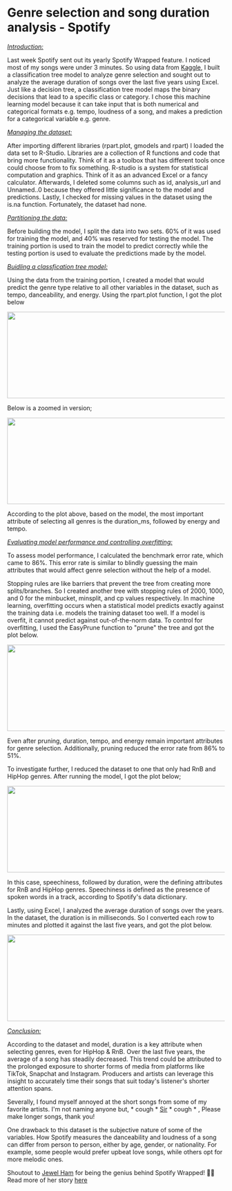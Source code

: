 # Genre selection and song duration analysis - Spotify

<ins>*Introduction:*</ins>

Last week Spotify sent out its yearly Spotify Wrapped feature. I noticed most of my songs were under 3 minutes. So using data from [Kaggle](https://www.kaggle.com/datasets/mrmorj/dataset-of-songs-in-spotify?resource=download), I built a classification tree model to analyze genre selection and sought out to analyze the average duration of songs over the last five years using Excel. Just like a decision tree, a classification tree model maps the binary decisions that lead to a specific class or category. I chose this machine learning model because it can take input that is both numerical and categorical formats e.g. tempo, loudness of a song, and makes a prediction for a categorical variable e.g. genre. 

<ins>*Managing the dataset:*</ins>

After importing different libraries (rpart.plot, gmodels and rpart) I loaded the data set to R-Studio. Libraries are a collection of R functions and code that bring more functionality. Think of it as a toolbox that has different tools once could choose from to fix something. R-studio is a system for statistical computation and graphics. Think of it as an advanced Excel or a fancy calculator. Afterwards, I deleted some columns such as id, analysis_url and Unnamed..0 because they offered little significance to the model and predictions. Lastly, I checked for missing values in the dataset using the is.na function. Fortunately, the dataset had none.

<ins>*Partitioning the data:*</ins>

Before building the model, I split the data into two sets. 60% of it was used for training the model, and 40% was reserved for testing the model. The training portion is used to train the model to predict correctly while the testing portion is used to evaluate the predictions made by the model. 

<ins>*Buidling a classfication tree model:*</ins>

Using the data from the training portion, I created a model that would predict the genre type relative to all other variables in the dataset, such as tempo, danceability, and energy. Using the rpart.plot function, I got the plot below


<p align="center">
  <img width="600" height="200" src="https://github.com/jackfrost68/Spotify_Analysis/blob/4b98262fd22c00cc82829c9136b4e80f45d6a7d7/Tree%201%20Clearer.png">
</p>

Below is a zoomed in version;

<p align="center">
  <img width="600" height="200" src="https://github.com/jackfrost68/Spotify_Analysis/blob/bdbed1041c626096ffcb66055773f56f04291f41/Zoomed%20in%20tree.png">
</p>

According to the plot above, based on the model, the most important attribute of selecting all genres is the duration_ms, followed by energy and tempo.

<ins>*Evaluating model performance and controlling overfitting:*</ins>

To assess model performance, I calculated the benchmark error rate, which came to 86%. This error rate is similar to blindly guessing the main attributes that would affect genre selection without the help of a model.

Stopping rules are like barriers that prevent the tree from creating more splits/branches. So I created another tree with stopping rules of 2000, 1000, and 0 for the minbucket, minsplit, and cp values respectively. In machine learning, overfitting occurs when a statistical model predicts exactly against the training data i.e. models the training dataset too well. If a model is overfit, it cannot predict against out-of-the-norm data. To control for overfitting, I used the EasyPrune function to "prune" the tree and got the plot below.


<p align="center">
  <img width="600" height="200" src="https://github.com/jackfrost68/Spotify_Analysis/blob/c7b32960c90e1d7637ac9015d4568e49243c630d/Tree%202%20Clearer.png">
</p>

Even after pruning, duration, tempo, and energy remain important attributes for genre selection. Additionally, pruning reduced the error rate from 86% to 51%.

To investigate further, I reduced the dataset to one that only had RnB and HipHop genres. After running the model, I got the plot below;

<p align="center">
  <img width="600" height="200" src="https://github.com/jackfrost68/Spotify_Analysis/blob/57f678bb30e428f3ee9d3c40a774d4d956048328/HipHop%20&%20RnB%20tree.jpeg">
</p>

In this case, speechiness, followed by duration, were the defining attributes for RnB and HipHop genres. Speechiness is defined as the presence of spoken words in a track, according to Spotify's data dictionary.

Lastly, using Excel, I analyzed the average duration of songs over the years. In the dataset, the duration is in milliseconds. So I converted each row to minutes and plotted it against the last five years, and got the plot below.

<p align="center">
  <img width="600" height="200" src="https://github.com/jackfrost68/Spotify_Analysis/blob/e1d554d1aeb205d79feb4d00499808b25c021caf/Avg%20Duration%20of%20songs%20over%20the%20years.png">
</p>

<ins>*Conclusion:*</ins>

According to the dataset and model, duration is a key attribute when selecting genres, even for HipHop & RnB. Over the last five years, the average of a song has steadily decreased. This trend could be attributed to the prolonged exposure to shorter forms of media from platforms like TikTok, Snapchat and Instagram. Producers and artists can leverage this insight to accurately time their songs that suit today's listener's shorter attention spans. 

Severally, I found myself annoyed at the short songs from some of my favorite artists. I'm not naming anyone but, * cough * [Sir](https://www.youtube.com/@sirvevo2080) * cough * , Please make longer songs, thank you!

One drawback to this dataset is the subjective nature of some of the variables. How Spotify measures the danceability and loudness of a song can differ from person to person, either by age, gender, or nationality. For example, some people would prefer upbeat love songs, while others opt for more melodic ones.


Shoutout to [Jewel Ham](https://www.linkedin.com/in/jeweleham0501/) for being the genius behind Spotify Wrapped! 🙌🏾 Read more of her story [here](https://www.yahoo.com/now/intern-created-spotify-wrapped-feature-195344023.html)
